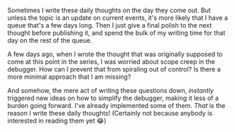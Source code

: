Sometimes I write these daily thoughts on the day they come out. But unless the
topic is an update on current events, it's more likely that I have a queue
that's a few days long. Then I just give a final polish to the next thought
before publishing it, and spend the bulk of my writing time for that day on the
rest of the queue.

A few days ago, when I wrote the thought that was originally supposed to come at
this point in the series, I was worried about scope creep in the debugger. How
can I prevent that from spiraling out of control? Is there a more minimal
approach that I am missing?

And somehow, the mere act of writing these questions down, _instantly_ triggered
new ideas on how to simplify the debugger, making it less of a burden going
forward. I've already implemented some of them. _That_ is the reason I write
these daily thoughts! (Certainly not because anybody is interested in reading
them yet 😂)
